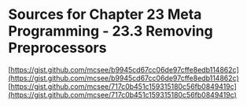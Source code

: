 # Sources for Chapter 23 Meta Programming - 23.3 Removing Preprocessors

[https://gist.github.com/mcsee/b9945cd67cc06de97cffe8edb114862c](https://gist.github.com/mcsee/b9945cd67cc06de97cffe8edb114862c)
[https://gist.github.com/mcsee/717c0b451c159315180c56fb0849419c](https://gist.github.com/mcsee/717c0b451c159315180c56fb0849419c)